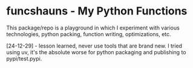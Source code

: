 # funcshauns - My Python Functions

This package/repo is a playground in which I experiment with various technologies, python packing, function writing, optimizations, etc. 

[24-12-29] - lesson learned, never use tools that are brand new. I tried using uv, it's the absolute worse for python packaging and publishing to pypi/test.pypi.
